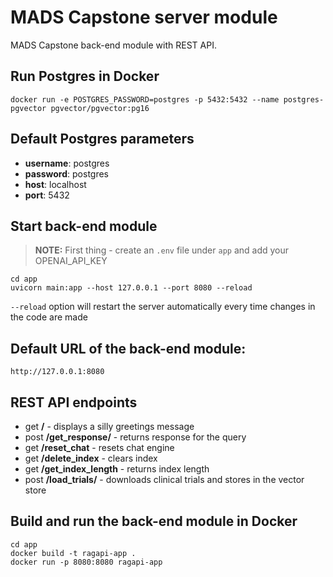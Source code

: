 # MADS Capstone server module

MADS Capstone back-end module with REST API.

## Run Postgres in Docker

`docker run -e POSTGRES_PASSWORD=postgres -p 5432:5432 --name postgres-pgvector pgvector/pgvector:pg16`

## Default Postgres parameters
- **username**: postgres
- **password**: postgres
- **host**: localhost
- **port**: 5432

## Start back-end module

> **NOTE:** First thing - create an `.env` file under `app` and add your OPENAI_API_KEY  

`cd app`  
`uvicorn main:app --host 127.0.0.1 --port 8080 --reload`

`--reload` option will restart the server automatically every time changes in the code are made

## Default URL of the back-end module:

`http://127.0.0.1:8080`

## REST API endpoints

- get **/** - displays a silly greetings message
- post **/get_response/** - returns response for the query 
- get **/reset_chat** - resets chat engine
- get **/delete_index** - clears index
- get **/get_index_length** - returns index length
- post **/load_trials/** - downloads clinical trials and stores in the vector store

## Build and run the back-end module in Docker
`cd app`  
`docker build -t ragapi-app .`  
`docker run -p 8080:8080 ragapi-app`
